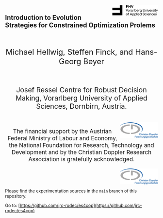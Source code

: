  
<img src="/FHVlogo.png" align="right" style="display: block; margin: auto;" width=30%>

<h2>Introduction to Evolution Strategies for  Constrained Optimization Prolems </h2>
<br>  
<p style="text-align:center;font-size: 19pt">Michael Hellwig, Steffen Finck, and Hans-Georg Beyer</p>
<br>
<p style="text-align:center;font-size: 17pt">Josef Ressel Centre for Robust Decision Making, Vorarlberg University of Applied Sciences, Dornbirn, Austria.</p>

<br>
<img src="CDGlogo.png" align="right" class="center" width=25%>
<p style="text-align:center;font-size: 14pt">The financial support by the Austrian Federal Ministry of Labour and Economy, the National Foundation for Research, Technology and Development and by the Christian Doppler Research Association is gratefully acknowledged.</p>
<img src="CDGlogo.png" align="right" class="center" width=25%>
<br>
<br>
<br>

Please find the experimentation sources in the `main` branch of this repository.<br>

Go to: [https://github.com/jrc-rodec/es4cop](https://github.com/jrc-rodec/es4cop)
